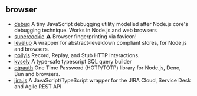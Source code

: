 ## browser

- [debug](https://github.com/visionmedia/debug) A tiny JavaScript debugging utility modelled after Node.js core's debugging technique. Works in Node.js and web browsers
- [supercookie](https://github.com/jonasstrehle/supercookie) ⚠️ Browser fingerprinting via favicon!
- [levelup](https://github.com/Level/levelup) A wrapper for abstract-leveldown compliant stores, for Node.js and browsers.
- [pollyjs](https://github.com/Netflix/pollyjs) Record, Replay, and Stub HTTP Interactions.
- [kysely](https://github.com/koskimas/kysely) A type-safe typescript SQL query builder
- [otpauth](https://github.com/hectorm/otpauth) One Time Password (HOTP/TOTP) library for Node.js, Deno, Bun and browsers.
- [jira.js](https://github.com/MrRefactoring/jira.js) A JavaScript/TypeScript wrapper for the JIRA Cloud, Service Desk and Agile REST API